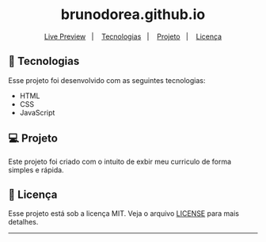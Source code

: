 <h1 align="center">
  brunodorea.github.io
</h1>

<p align="center">
  <a href="https://brunodorea.github.io/">Live Preview</a>&nbsp;&nbsp;&nbsp;|&nbsp;&nbsp;&nbsp;
  <a href="#-tecnologias">Tecnologias</a>&nbsp;&nbsp;&nbsp;|&nbsp;&nbsp;&nbsp;
  <a href="#-projeto">Projeto</a>&nbsp;&nbsp;&nbsp;|&nbsp;&nbsp;&nbsp;
  <a href="#memo-licença">Licença</a>
</p>

## 🚀 Tecnologias

Esse projeto foi desenvolvido com as seguintes tecnologias:

- HTML
- CSS
- JavaScript

## 💻 Projeto

Este projeto foi criado com o intuito de exbir meu curriculo de forma simples e rápida.

## :memo: Licença

Esse projeto está sob a licença MIT. Veja o arquivo [LICENSE](.github/LICENSE.md) para mais detalhes.

---
